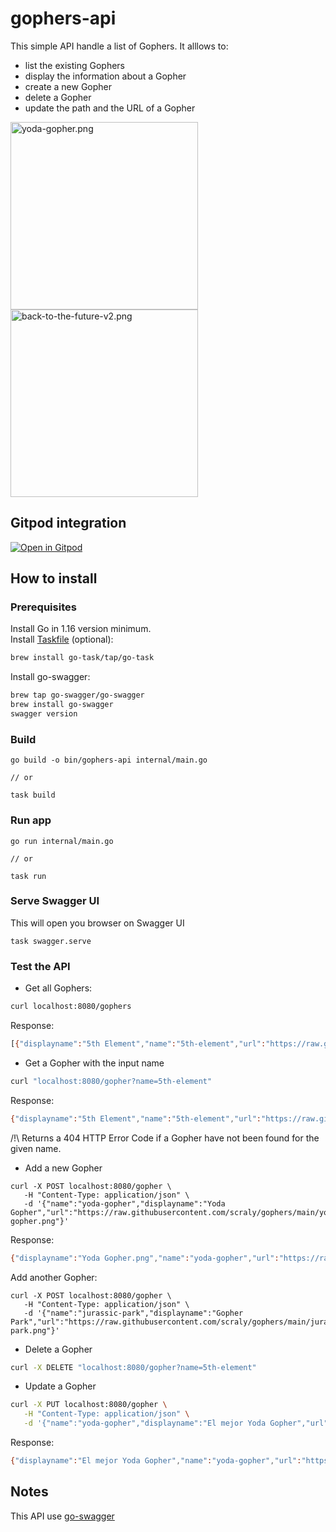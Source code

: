 # gophers-api

This simple API handle a list of Gophers.
It alllows to:
- list the existing Gophers
- display the information about a Gopher
- create a new Gopher
- delete a Gopher
- update the path and the URL of a Gopher

<img src="https://raw.githubusercontent.com/scraly/gophers/main/yoda-gopher.png" alt="yoda-gopher.png" width="300"/> <img src="https://raw.githubusercontent.com/scraly/gophers/main/back-to-the-future-v2.png" alt="back-to-the-future-v2.png" width="300"/>

## Gitpod integration

[![Open in Gitpod](https://gitpod.io/button/open-in-gitpod.svg)](https://gitpod.io/#https://github.com/scraly/gophers-api.git)

## How to install 

### Prerequisites

Install Go in 1.16 version minimum.  
Install [Taskfile](https://taskfile.dev/#/installation) (optional):

```bash
brew install go-task/tap/go-task
```

Install go-swagger:

```bash
brew tap go-swagger/go-swagger
brew install go-swagger
swagger version
```

### Build 

``` 
go build -o bin/gophers-api internal/main.go

// or 

task build
```

### Run app 

``` 
go run internal/main.go

// or 

task run
```

### Serve Swagger UI 

This will open you browser on Swagger UI

``` 
task swagger.serve
```

### Test the API

* Get all Gophers:

```bash
curl localhost:8080/gophers
```

Response:

```bash
[{"displayname":"5th Element","name":"5th-element","url":"https://raw.githubusercontent.com/scraly/gophers/main/5th-element.png"}]
```

* Get a Gopher with the input name

```bash
curl "localhost:8080/gopher?name=5th-element"
```

Response:

```bash
{"displayname":"5th Element","name":"5th-element","url":"https://raw.githubusercontent.com/scraly/gophers/main/5th-element.png"}
```

/!\ Returns a 404 HTTP Error Code if a Gopher have not been found for the given name.

* Add a new Gopher

```
curl -X POST localhost:8080/gopher \
   -H "Content-Type: application/json" \
   -d '{"name":"yoda-gopher","displayname":"Yoda Gopher","url":"https://raw.githubusercontent.com/scraly/gophers/main/yoda-gopher.png"}'  
```

Response:

```bash
{"displayname":"Yoda Gopher.png","name":"yoda-gopher","url":"https://raw.githubusercontent.com/scraly/gophers/main/yoda-gopher.png"}
```

Add another Gopher:

```
curl -X POST localhost:8080/gopher \
   -H "Content-Type: application/json" \
   -d '{"name":"jurassic-park","displayname":"Gopher Park","url":"https://raw.githubusercontent.com/scraly/gophers/main/jurassic-park.png"}'  
```

* Delete a Gopher

```bash
curl -X DELETE "localhost:8080/gopher?name=5th-element"
```

* Update a Gopher

```bash
curl -X PUT localhost:8080/gopher \
   -H "Content-Type: application/json" \
   -d '{"name":"yoda-gopher","displayname":"El mejor Yoda Gopher","url":"https://raw.githubusercontent.com/scraly/gophers/main/yoda-gopher.png"}' 
```

Response:

```bash
{"displayname":"El mejor Yoda Gopher","name":"yoda-gopher","url":"https://raw.githubusercontent.com/scraly/gophers/main/yoda-gopher.png"}
```

## Notes

This API use [go-swagger](https://goswagger.io/install.html)
